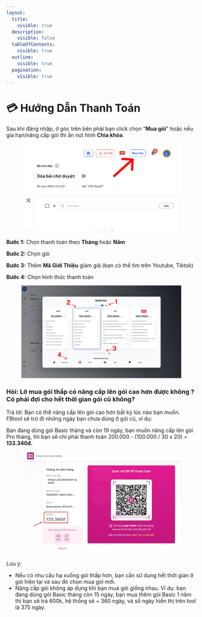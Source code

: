 ```yaml
---
layout:
  title:
    visible: true
  description:
    visible: false
  tableOfContents:
    visible: true
  outline:
    visible: true
  pagination:
    visible: true
---
```


# 💳 Hướng Dẫn Thanh Toán

Sau khi đăng nhập, ở góc trên bên phải bạn click chọn "**Mua gói**" hoặc nếu gia hạn/nâng cấp gói thì ấn nút hình **Chìa khóa**.

<figure><img src=".gitbook/assets/Group 1000005095.png" alt="" width="530"><figcaption></figcaption></figure>

**Bước 1:** Chọn thanh toán theo **Tháng** hoặc **Năm**

**Bước 2:** Chọn gói

**Bước 3:** Thêm **Mã Giới Thiệu** giảm giá (bạn có thể tìm trên Youtube, Tiktok)

**Bước 4:** Chọn hình thức thanh toán

<figure><img src=".gitbook/assets/Group 1000005096.png" alt=""><figcaption></figcaption></figure>



### Hỏi: Lỡ mua gói thấp có nâng cấp lên gói cao hơn được không ? Có phải đợi cho hết thời gian gói cũ không?

Trả lời: Bạn có thể nâng cấp lên gói cao hơn bất kỳ lúc nào bạn muốn. FBtool sẽ trừ đi những ngày bạn chưa dùng ở gói cũ, ví dụ:

Bạn đang dùng gói Basic tháng và còn 19 ngày, bạn muốn nâng cấp lên gói Pro tháng, thì bạn sẽ chỉ phải thanh toán 200.000 - (100.000 / 30 x 20) = **133.340đ.**

<figure><img src=".gitbook/assets/Screenshot_148 (1).jpg" alt="" width="563"><figcaption></figcaption></figure>

Lưu ý:

* Nếu có nhu cầu hạ xuống gói thấp hơn, bạn cần sử dụng hết thời gian ở gói hiện tại và sau đó chọn mua gói mới.
* Nâng cấp gói không áp dụng khi bạn mua gói giống nhau. Ví dụ: bạn đang dùng gói Basic tháng còn 15 ngày, bạn mua thêm gói Basic 1 năm thì bạn sẽ trả 600k, hệ thống sẽ + 360 ngày, và số ngày hiển thị trên tool là 375 ngày.
